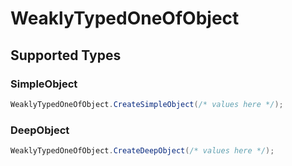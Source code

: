 # WeaklyTypedOneOfObject


## Supported Types

### SimpleObject

```csharp
WeaklyTypedOneOfObject.CreateSimpleObject(/* values here */);
```

### DeepObject

```csharp
WeaklyTypedOneOfObject.CreateDeepObject(/* values here */);
```
